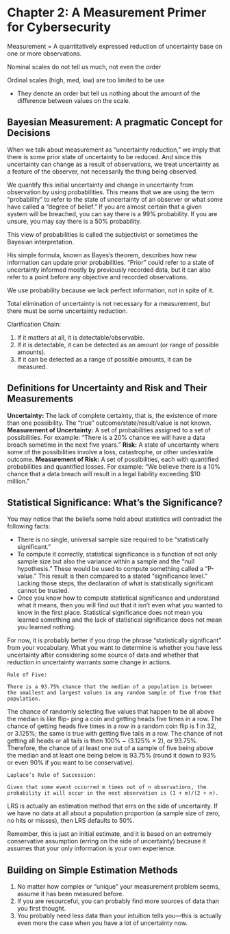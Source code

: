 # Chapter 2: A Measurement Primer for Cybersecurity

Measurement = A quantitatively expressed reduction of uncertainty base on one or more observations.


Nominal scales do not tell us much, not even the order

Ordinal scales (high, med, low) are too limited to be use
* They denote an order but tell us nothing about the amount of the difference between values on the scale.

## Bayesian Measurement: A pragmatic Concept for Decisions
When we talk about measurement as “uncertainty reduction,” we imply that there is some prior state of uncertainty to be reduced. And since this uncertainty can change as a result of observations, we treat uncertainty as a feature of the observer, not necessarily the thing being observed.

We quantify this initial uncertainty and change in uncertainty from observation by using probabilities. This means that we are using the term “probability” to refer to the state of uncertainty of an observer or what some have called a “degree of belief.” If you are almost certain that a given system will be breached, you can say there is a 99% probability. If you are unsure, you may say there is a 50% probability.

This view of probabilities is called the subjectivist or sometimes the Bayesian interpretation.

His simple formula, known as Bayes’s theorem, describes how new information can update prior probabilities. “Prior” could refer to a state of uncertainty informed mostly by previously recorded data, but it can also refer to a point before any objective and recorded observations.

We use probability because we lack perfect information, not in spite of it.

Total elimination of uncertainty is not necessary for a measurement, but there must be some uncertainty reduction.

Clarification Chain:
1. If it matters at all, it is detectable/observable.
2. If it is detectable, it can be detected as an amount (or range of possible amounts).
3. If it can be detected as a range of possible amounts, it can be
measured.

## Definitions for Uncertainty and Risk and Their Measurements
**Uncertainty:** The lack of complete certainty, that is, the existence of more than one possibility. The “true” outcome/state/result/value is not known.
**Measurement of Uncertainty:** A set of probabilities assigned to a set of possibilities. For example: “There is a 20% chance we will have a data breach sometime in the next five years.”
**Risk:** A state of uncertainty where some of the possibilities involve a loss, catastrophe, or other undesirable outcome.
**Measurement of Risk:** A set of possibilities, each with quantified probabilities and quantified losses. For example: “We believe there is a 10% chance that a data breach will result in a legal liability exceeding $10 million.”

## Statistical Significance: What’s the Significance?

You may notice that the beliefs some hold about statistics will contradict the following facts:

* There is no single, universal sample size required to be “statistically significant.”
* To compute it correctly, statistical significance is a function of not only sample size but also the variance within a sample and the “null hypothesis.” These would be used to compute something called a “P-value.” This result is then compared to a stated “significance level.” Lacking those steps, the declaration of what is statistically significant cannot be trusted.
* Once you know how to compute statistical significance and understand what it means, then you will find out that it isn’t even what you wanted to know in the first place. Statistical significance does not mean you learned something and the lack of statistical significance does not mean you learned nothing.

For now, it is probably better if you drop the phrase “statistically significant” from your vocabulary. What you want to determine is whether you have less uncertainty after considering some source of data and whether that reduction in uncertainty warrants some change in actions. 

```
Rule of Five:

There is a 93.75% chance that the median of a population is between the smallest and largest values in any random sample of five from that population.
```

The chance of randomly selecting five values that happen to be all above the median is like flip- ping a coin and getting heads five times in a row. The chance of getting heads five times in a row in a random coin flip is 1 in 32, or 3.125%; the same is true with getting five tails in a row. The chance of not getting all heads or all tails is then 100% − (3.125% × 2), or 93.75%. Therefore, the chance of at least one out of a sample of five being above the median and at least one being below is 93.75% (round it down to 93% or even 90% if you want to be conservative).

```
Laplace’s Rule of Succession:

Given that some event occurred m times out of n observations, the probability it will occur in the next observation is (1 + m)/(2 + n).
```
LRS is actually an estimation method that errs on the side of uncertainty. If we have no data at all about a population proportion (a sample size of zero, no hits or misses), then LRS defaults to 50%.

Remember, this is just an initial estimate, and it is based on an extremely conservative assumption (erring on the side of uncertainty) because it assumes that your only information is your own experience.

## Building on Simple Estimation Methods

1. No matter how complex or “unique” your measurement problem seems, assume it has been measured before.
2. If you are resourceful, you can probably find more sources of data than you first thought.
3. You probably need less data than your intuition tells you—this is actually even more the case when you have a lot of uncertainty now.

